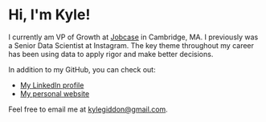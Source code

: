 # Hi, I'm Kyle!

I currently am VP of Growth at [Jobcase](https://www.jobcase.com/) in Cambridge, MA. I previously was a Senior Data Scientist at Instagram. The key theme throughout my career has been using data to apply rigor and make better decisions.

In addition to my GitHub, you can check out:
- [My LinkedIn profile](https://www.linkedin.com/in/kyle-giddon/) 
- [My personal website](http://www.kylegiddon.com)

Feel free to email me at kylegiddon@gmail.com.
